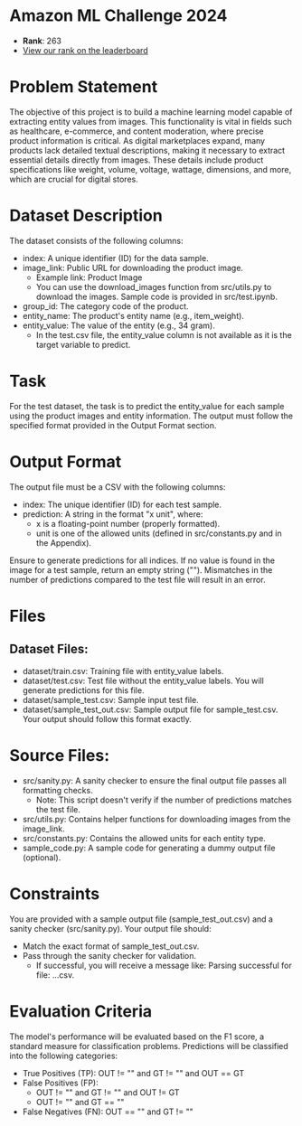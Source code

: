# Amazon ML Challenge 2024
- **Rank**: 263
- [View our rank on the leaderboard](https://unstop.com/hackathons/amazon-ml-challenge-amazon-1100713/coding-challenge/200089)



# Problem Statement
The objective of this project is to build a machine learning model capable of extracting entity values from images. This functionality is vital in fields such as healthcare, e-commerce, and content moderation, where precise product information is critical. As digital marketplaces expand, many products lack detailed textual descriptions, making it necessary to extract essential details directly from images. These details include product specifications like weight, volume, voltage, wattage, dimensions, and more, which are crucial for digital stores.

# Dataset Description
The dataset consists of the following columns:

* index: A unique identifier (ID) for the data sample.
* image_link: Public URL for downloading the product image.
  * Example link: Product Image
  * You can use the download_images function from src/utils.py to download the images. Sample code is provided in src/test.ipynb.
* group_id: The category code of the product.
* entity_name: The product's entity name (e.g., item_weight).
* entity_value: The value of the entity (e.g., 34 gram).
  * In the test.csv file, the entity_value column is not available as it is the target variable to predict.
  
# Task
For the test dataset, the task is to predict the entity_value for each sample using the product images and entity information. The output must follow the specified format provided in the Output Format section.

# Output Format
The output file must be a CSV with the following columns:

* index: The unique identifier (ID) for each test sample.
* prediction: A string in the format "x unit", where:
  * x is a floating-point number (properly formatted).
  * unit is one of the allowed units (defined in src/constants.py and in the Appendix).

Ensure to generate predictions for all indices. If no value is found in the image for a test sample, return an empty string (""). Mismatches in the number of predictions compared to the test file will result in an error.

# Files
## Dataset Files:
* dataset/train.csv: Training file with entity_value labels.
* dataset/test.csv: Test file without the entity_value labels. You will generate predictions for this file.
* dataset/sample_test.csv: Sample input test file.
* dataset/sample_test_out.csv: Sample output file for sample_test.csv. Your output should follow this format exactly.
  
# Source Files:
* src/sanity.py: A sanity checker to ensure the final output file passes all formatting checks.
  * Note: This script doesn't verify if the number of predictions matches the test file.
* src/utils.py: Contains helper functions for downloading images from the image_link.
* src/constants.py: Contains the allowed units for each entity type.
* sample_code.py: A sample code for generating a dummy output file (optional).
  
# Constraints
You are provided with a sample output file (sample_test_out.csv) and a sanity checker (src/sanity.py). Your output file should:

* Match the exact format of sample_test_out.csv.
* Pass through the sanity checker for validation.
  * If successful, you will receive a message like: Parsing successful for file: ...csv.

# Evaluation Criteria
The model's performance will be evaluated based on the F1 score, a standard measure for classification problems. Predictions will be classified into the following categories:

* True Positives (TP): OUT != "" and GT != "" and OUT == GT
* False Positives (FP):
  * OUT != "" and GT != "" and OUT != GT
  * OUT != "" and GT == ""
* False Negatives (FN): OUT == "" and GT != ""
